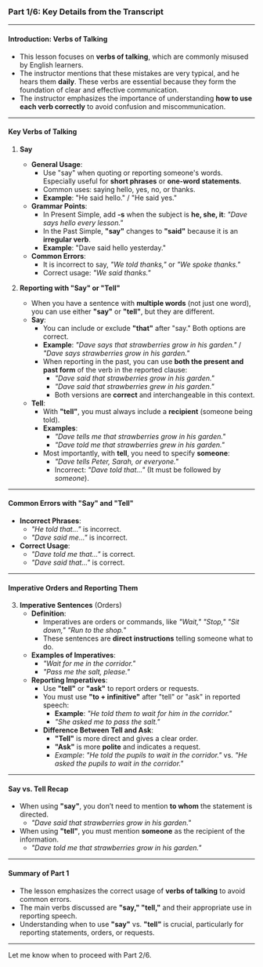 ### **Part 1/6: Key Details from the Transcript**

---

#### **Introduction: Verbs of Talking**

- This lesson focuses on **verbs of talking**, which are commonly misused by English learners.
- The instructor mentions that these mistakes are very typical, and he hears them **daily**. These verbs are essential because they form the foundation of clear and effective communication.
- The instructor emphasizes the importance of understanding **how to use each verb correctly** to avoid confusion and miscommunication.

---

#### **Key Verbs of Talking**

1. **Say**
    
    - **General Usage**:
        - Use "say" when quoting or reporting someone's words. Especially useful for **short phrases** or **one-word statements**.
        - Common uses: saying hello, yes, no, or thanks.
        - **Example**: "He said hello." / "He said yes."
    - **Grammar Points**:
        - In Present Simple, add **-s** when the subject is **he, she, it**: _"Dave says hello every lesson."_
        - In the Past Simple, **"say"** changes to **"said"** because it is an **irregular verb**.
        - **Example**: "Dave said hello yesterday."
    - **Common Errors**:
        - It is incorrect to say, _"We told thanks,"_ or _"We spoke thanks."_
        - Correct usage: _"We said thanks."_
2. **Reporting with "Say" or "Tell"**
    
    - When you have a sentence with **multiple words** (not just one word), you can use either **"say"** or **"tell"**, but they are different.
    - **Say**:
        - You can include or exclude **"that"** after "say." Both options are correct.
        - **Example**: _"Dave says that strawberries grow in his garden."_ / _"Dave says strawberries grow in his garden."_
        - When reporting in the past, you can use **both the present and past form** of the verb in the reported clause:
            - _"Dave said that strawberries grow in his garden."_
            - _"Dave said that strawberries grew in his garden."_
            - Both versions are **correct** and interchangeable in this context.
    - **Tell**:
        - With **"tell"**, you must always include a **recipient** (someone being told).
        - **Examples**:
            - _"Dave tells me that strawberries grow in his garden."_
            - _"Dave told me that strawberries grew in his garden."_
        - Most importantly, with **tell**, you need to specify **someone**:
            - _"Dave tells Peter, Sarah, or everyone."_
            - Incorrect: _"Dave told that..."_ (It must be followed by _someone_).

---

#### **Common Errors with "Say" and "Tell"**

- **Incorrect Phrases**:
    - _"He told that..."_ is incorrect.
    - _"Dave said me..."_ is incorrect.
- **Correct Usage**:
    - _"Dave told me that..."_ is correct.
    - _"Dave said that..."_ is correct.

---

#### **Imperative Orders and Reporting Them**

3. **Imperative Sentences** (Orders)
    - **Definition**:
        - Imperatives are orders or commands, like _"Wait," "Stop," "Sit down," "Run to the shop."_
        - These sentences are **direct instructions** telling someone what to do.
    - **Examples of Imperatives**:
        - _"Wait for me in the corridor."_
        - _"Pass me the salt, please."_
    - **Reporting Imperatives**:
        - Use **"tell"** or **"ask"** to report orders or requests.
        - You must use **"to + infinitive"** after "tell" or "ask" in reported speech:
            - **Example**: _"He told them to wait for him in the corridor."_
            - _"She asked me to pass the salt."_
        - **Difference Between Tell and Ask**:
            - **"Tell"** is more direct and gives a clear order.
            - **"Ask"** is more **polite** and indicates a request.
            - _Example_: _"He told the pupils to wait in the corridor."_ vs. _"He asked the pupils to wait in the corridor."_

---

#### **Say vs. Tell Recap**

- When using **"say"**, you don’t need to mention **to whom** the statement is directed.
    - _"Dave said that strawberries grow in his garden."_
- When using **"tell"**, you must mention **someone** as the recipient of the information.
    - _"Dave told me that strawberries grow in his garden."_

---

#### **Summary of Part 1**

- The lesson emphasizes the correct usage of **verbs of talking** to avoid common errors.
- The main verbs discussed are **"say," "tell,"** and their appropriate use in reporting speech.
- Understanding when to use **"say"** vs. **"tell"** is crucial, particularly for reporting statements, orders, or requests.

---

Let me know when to proceed with Part 2/6.
